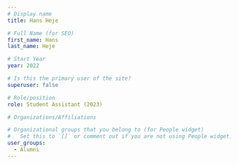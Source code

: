 ```yaml
---
# Display name
title: Hans Heje

# Full Name (for SEO)
first_name: Hans
last_name: Heje

# Start Year
year: 2022

# Is this the primary user of the site?
superuser: false

# Role/position
role: Student Assistant (2023)

# Organizations/Affiliations

# Organizational groups that you belong to (for People widget)
#   Set this to `[]` or comment out if you are not using People widget.
user_groups:
  - Alumni
---
```

